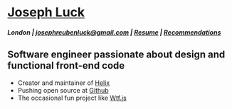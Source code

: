 # [Joseph Luck](./index)

##### London | josephreubenluck@gmail.com | [Resume](./resume) | [Recommendations](./recommendations)

## Software engineer passionate about design and functional front-end code

* Creator and maintainer of [Helix](https://josephluck.gitbooks.io/helix/)
* Pushing open source at [Github](https://github.com/josephluck)
* The occasional fun project like [Wtf.js](https://github.com/josephluck/wtf)

